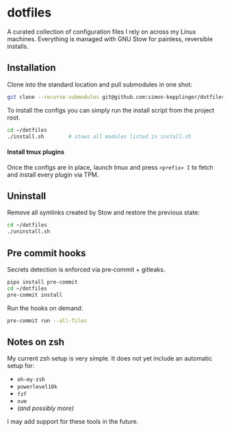 # dotfiles
A curated collection of configuration files I rely on across my Linux machines. Everything is managed with GNU Stow for painless, reversible installs.

## Installation
Clone into the standard location and pull submodules in one shot:
```bash
git clone --recurse-submodules git@github.com:simon-kepplinger/dotfiles.git ~/dotfiles
```

To install the configs you can simply run the install script from the project root.
```bash
cd ~/dotfiles
./install.sh        # stows all modules listed in install.sh
```

#### Install tmux plugins
Once the configs are in place, launch tmux and press `<prefix> I` to fetch and install every plugin via TPM.

## Uninstall
Remove all symlinks created by Stow and restore the previous state:
```bash
cd ~/dotfiles
./uninstall.sh
```

## Pre commit hooks
Secrets detection is enforced via pre‑commit + gitleaks.
```bash
pipx install pre-commit
cd ~/dotfiles
pre-commit install
```

Run the hooks on demand:
```bash
pre-commit run --all-files
```

## Notes on zsh
My current zsh setup is very simple. It does not yet include an automatic setup for:
- `oh-my-zsh`
- `powerlevel10k`
- `fzf`
- `nvm`
- _(and possibly more)_

I may add support for these tools in the future.
